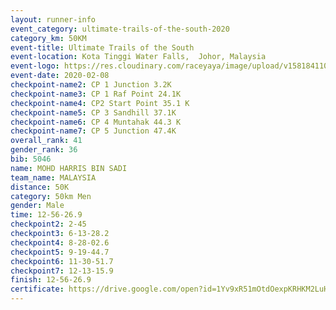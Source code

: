 ```yaml
--- 
layout: runner-info 
event_category: ultimate-trails-of-the-south-2020 
category_km: 50KM 
event-title: Ultimate Trails of the South 
event-location: Kota Tinggi Water Falls,  Johor, Malaysia 
event-logo: https://res.cloudinary.com/raceyaya/image/upload/v1581841103/logo/2020/ultimate-trails-2020_i93dfj.jpg 
event-date: 2020-02-08 
checkpoint-name2: CP 1 Junction 3.2K 
checkpoint-name3: CP 1 Raf Point 24.1K 
checkpoint-name4: CP2 Start Point 35.1 K 
checkpoint-name5: CP 3 Sandhill 37.1K 
checkpoint-name6: CP 4 Muntahak 44.3 K 
checkpoint-name7: CP 5 Junction 47.4K 
overall_rank: 41
gender_rank: 36
bib: 5046
name: MOHD HARRIS BIN SADI
team_name: MALAYSIA
distance: 50K
category: 50km Men
gender: Male
time: 12-56-26.9
checkpoint2: 2-45
checkpoint3: 6-13-28.2
checkpoint4: 8-28-02.6
checkpoint5: 9-19-44.7
checkpoint6: 11-30-51.7
checkpoint7: 12-13-15.9
finish: 12-56-26.9
certificate: https://drive.google.com/open?id=1Yv9xR51mOtdOexpKRHKM2LuH-F4hUiRR
--- 
```

